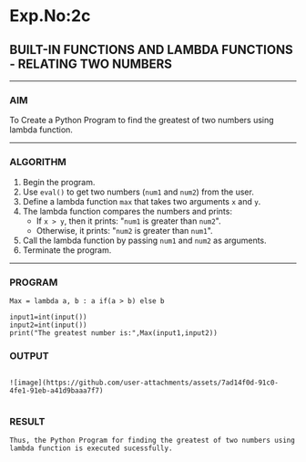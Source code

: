 # Exp.No:2c
## BUILT-IN FUNCTIONS AND LAMBDA FUNCTIONS - RELATING TWO NUMBERS

---

### AIM  
To Create a Python Program to  find the greatest of two numbers using lambda function.

---

### ALGORITHM

1. Begin the program.  
2. Use `eval()` to get two numbers (`num1` and `num2`) from the user.  
3. Define a lambda function `max` that takes two arguments `x` and `y`.  
4. The lambda function compares the numbers and prints:
   - If `x > y`, then it prints: "`num1` is greater than `num2`".
   - Otherwise, it prints: "`num2` is greater than `num1`".
5. Call the lambda function by passing `num1` and `num2` as arguments.  
6. Terminate the program.

---

### PROGRAM

```
Max = lambda a, b : a if(a > b) else b
 
input1=int(input())
input2=int(input())
print("The greatest number is:",Max(input1,input2))

```

### OUTPUT

```

![image](https://github.com/user-attachments/assets/7ad14f0d-91c0-4fe1-91eb-a41d9baaa7f7)


```

### RESULT

```
Thus, the Python Program for finding the greatest of two numbers using lambda function is executed sucessfully.
```
